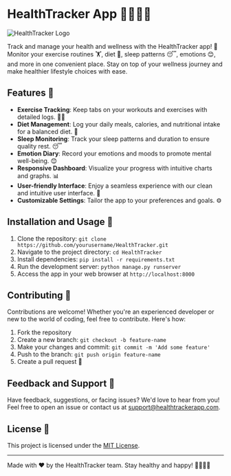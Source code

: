 # HealthTracker App 🏃‍♀️🍏🛌

![HealthTracker Logo](\foodie\static\assets\img\healthcare-removebg.png)

Track and manage your health and wellness with the HealthTracker app! 🌟 Monitor your exercise routines 🏋️, diet 🥦, sleep patterns 😴, emotions 😊, and more in one convenient place. Stay on top of your wellness journey and make healthier lifestyle choices with ease.

## Features 🌈

- **Exercise Tracking**: Keep tabs on your workouts and exercises with detailed logs. 🏋️‍♀️
- **Diet Management**: Log your daily meals, calories, and nutritional intake for a balanced diet. 🥗
- **Sleep Monitoring**: Track your sleep patterns and duration to ensure quality rest. 😴
- **Emotion Diary**: Record your emotions and moods to promote mental well-being. 😊
- **Responsive Dashboard**: Visualize your progress with intuitive charts and graphs. 📊
- **User-friendly Interface**: Enjoy a seamless experience with our clean and intuitive user interface. 🌟
- **Customizable Settings**: Tailor the app to your preferences and goals. ⚙️

## Installation and Usage 🚀

1. Clone the repository: `git clone https://github.com/yourusername/HealthTracker.git`
2. Navigate to the project directory: `cd HealthTracker`
3. Install dependencies: `pip install -r requirements.txt`
4. Run the development server: `python manage.py runserver`
5. Access the app in your web browser at `http://localhost:8000`

## Contributing 🤝

Contributions are welcome! Whether you're an experienced developer or new to the world of coding, feel free to contribute. Here's how:

1. Fork the repository
2. Create a new branch: `git checkout -b feature-name`
3. Make your changes and commit: `git commit -m 'Add some feature'`
4. Push to the branch: `git push origin feature-name`
5. Create a pull request 🎉

## Feedback and Support 💬

Have feedback, suggestions, or facing issues? We'd love to hear from you! Feel free to open an issue or contact us at support@healthtrackerapp.com.

## License 📜

This project is licensed under the [MIT License](LICENSE).

---

Made with ❤️ by the HealthTracker team. Stay healthy and happy! 🌈🏃‍♂️🥦
